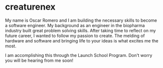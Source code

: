 # creaturenex
My name is Oscar Romero and I am building the necessary skills to become a software engineer. My background as an engineer in the biopharma industry built great problem solving skills. After taking time to reflect on my future career, I  wanted to follow my passion to create. The melding of hardware and software and bringing life to your ideas is what excites me the most.

I am accomplishing this through the Launch School Program. Don't worry you will be hearing from me soon!

